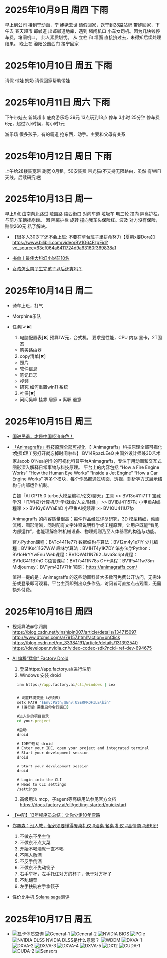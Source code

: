 # 2025年10月9日 周四 下雨
  早上到公司 接到宁动画，宁 姥姥去世
  请假回家，送宁到28路站牌
  带娃回家，下午去 春天超市 邯郸道
    出邯郸道地库，遇到 堵闸机口 小车女司机。因为几块钱停车费，堵闸机口。
    此人素质堪忧。
    从 立柱 和 墙面 直接挤过去，未得知后续处理结果。
  晚上在 滏阳公园西门 接宁回家

# 2025年10月10日 周五 下雨
  请假 带娃
  奶奶 请假回家帮助带娃

# 2025年10月11日 周六 下雨
  下午带娃去 新城超市 底商游乐场
  39元 13点玩到18点
  停车 3小时 25分钟 停车费 6元，超过2小时候，每小时1元

  游乐场 很多孩子，有的霸道 抢东西，动手。主要和父母有关系

# 2025年10月12日 周日 下雨
  上午给28楼装宽带
  副宽 0月租，50安装费 带光猫(不支持无限路由，虽然 有WiFi天线。后续研究吧)

# 2025年10月13日 周一
  早上9点 由南向北路过 陵园路 陵西街口
    对向车道 垃圾车 电三轮 撞向 隔离护栏，与前方车辆挂剐蹭。
    因 隔离护栏 旋转 撞向我车头保险杠。波及
    对方没有保险，赔偿260元 私了解决。

  + 【很多人30岁了还不会上班: 不要在草台班子里拼命努力【夏鹏x姜Dora】】https://www.bilibili.com/video/BV1G64FzgEid?vd_source=63cf064a6411724d9a63160f369838a1

  + [书单丨最伟大科幻小说前10名](https://zhuanlan.zhihu.com/p/688375979)

  + [女孩怎么爽？生完孩子以后还爽吗？](https://www.bilibili.com/video/BV1xtncz1E3W?vd_source=63cf064a6411724d9a63160f369838a1)

# 2025年10月14日 周二
  + 骑车上班，打气
  + Morphine乐队

  + 任务[✔✖]
    1. 电脑配置表[✖]
      预算1W元，台式机。
      要求是性能，CPU 内存 显卡，2T固态
    + 购买路由器
    2. copy清单[✖]
      * 照片
      * 软件信息
      * 笔记日志
      * 视频
      * 研究 如何重置win11 系统
    3. 社保[✖]
      * 问问吴峰
        挂靠
        居家 ≈ 离职 退意

# 2025年10月15日 周三
  + [国进民退，才是中国经济底色！](https://www.bilibili.com/video/BV1A348zrEBe?vd_source=63cf064a6411724d9a63160f369838a1)

  + [「Animagraffs」科技原理全部可视化](https://www.bilibili.com/video/BV14RpazLEeQ?vd_source=63cf064a6411724d9a63160f369838a1)
    【「Animagraffs」科技原理全部可视化❗️免费❗️理工男打开就忘掉时间啦👍】
    BV14RpazLEeQ
    由国外设计师兼3D艺术家Jacob O’Neal创作的可视化科普平台Animagraffs，专注于用动画和交互式图形深入解释日常事物与科技原理。
    平台上的内容包括
      “How a Fire Engine Works”
      “How the Human Eye Works”
      “Inside a Jet Engine”
      “How a Car Engine Works”
      等多个模块，每个作品都通过切面、透视、剖析等方式展示结构与内部运作机制。

    白嫖「AI GPT5.0 turbo大模型编程/论文/聊天」工具 >> BV13c411i7TT
    宝藏学习「IT/科技/计算机/升学/就业/人文/财经」 >> BV1BJ41157PJ
    小甲鱼AI编程课 >> BV1Gy6WYaEhD
    小甲鱼AI视频课 >> BV1QU411U7fp

    Animagraffs 的内容质量很高：每件作品经过详尽研究，3D 模型精细，动画流畅，图形清晰，同时配有文字注释说明科学或工程原理，让用户既能“看见内部运作”，也能理解各种机械设备、物理规则乃至人体器官的构造与功能。

    官方Python课程：BV1c4411e77t
    数据结构与算法：BV12m4y1e7iY
    少儿编程：BV1Ks411G7WW
    趣味学算法：BV1HT4y1K7DY
    笨办法学Python：BV1oHrYYwEnu
    Web课程：BV1QW411N762
    JavaScript课程：BV1dG411B7nG
    C语言课程：BV17s411N78s
    C++课程：BV1Ps411w73m
    Midjourney：BV1ym421V7Hr
    官网：https://animagraffs.com/

    值得一提的是：Animagraffs 的这些动画科普大多数可免费公开访问，无需注册或登录即可观看。平台主页即列出众多作品，访问者可直接点击观看，无需额外付费。

# 2025年10月16日 周四
  + 视频算法@徐润凯
    https://blog.csdn.net/yinshipin007/article/details/134715097
    http://www.dtcms.com/a/79157.html?action=onClick
    https://blog.csdn.net/qq_33384191/article/details/131392540
    https://developer.nvidia.cn/video-codec-sdk?ncid=ref-dev-694675

  + [AI 编程“猛兽” Factory Droid](https://mp.weixin.qq.com/s/msl8WlNa4nsHTH40rXhIQw)
    1. 登录https://app.factory.ai/进行注册
    2. Windows 安装 droid
      ```cmd
        irm https://app.factory.ai/cli/windows | iex


        # 设置环境变量（必须做） 
        setx PATH "$Env:Path;$Env:USERPROFILE\bin" 
        # (运行后 需重启命令行窗口)

        #进入你的项目目录
        cd your-project

        #启动
        droid

        # IDE中启动 droid
        # Enter your IDE, open your project and integrated terminal 
        # Start your development session
        droid

        # Start your development session
        droid

        # Login into the CLI
        # Head to CLI settings
        /settings
      ```
    3. 高级用法
      mcp，子agent等高级用法参见官方文档
      https://docs.factory.ai/cli/getting-started/quickstart

  + [【中配】13年程序员总结：让你少走10年弯路](https://www.bilibili.com/video/BV13UxXzDE6q?vd_source=63cf064a6411724d9a63160f369838a1)
  + [郑奕森：没人教，但必须要懂得餐桌礼仪 #酒桌 餐桌 礼仪 #高情商 #涨知识](https://m.toutiao.com/is/Izx0lKXxU9Y/)
    1. 不做东不坐主位
    2. 不做东不点大菜
    3. 开始不喝酒就一直不喝
    4. 不隔人敬酒
    5. 不反手倒酒
    6. 不做东不先动筷子
    7. 右手举杯，左手托住对方的杯子，低于对方杯子
    8. 不乱翻菜
    9. 左手扶碗右手拿筷子

  + [性价比手机 Solana saga测评](https://www.bilibili.com/video/BV1i4WuzFEjj?vd_source=63cf064a6411724d9a63160f369838a1)

# 2025年10月17日 周五
  + ![显卡体质查询](image.png)
    ![General-1](image-1.png)
    ![General-2](image-2.png)
    ![NVIDIA BIOS](image-3.png)
    ![PCIe](image-4.png)
    ![NVIDIA DLSS](image-5.png)
      NVIDIA DLSS是什么意思？
    ![WDDM](image-6.png)
    ![DXVA-1](image-7.png)
    ![DXVA-2](image-8.png)
    ![DXVA-3](image-9.png)
    ![DXVA-4](image-10.png)
    ![DXVA-5](image-11.png)
    ![DX12](DX12.gif)
    ![CUDA-1](image-12.png)
    ![CUDA-2](image-13.png)
    ![Sensors](image-14.png)
